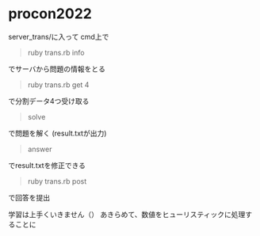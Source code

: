 # procon2022

server_trans/に入って
cmd上で


> ruby trans.rb info

でサーバから問題の情報をとる


> ruby trans.rb get 4

で分割データ4つ受け取る


> solve

で問題を解く
(result.txtが出力)


> answer

でresult.txtを修正できる


> ruby trans.rb post

で回答を提出



学習は上手くいきません（）
あきらめて、数値をヒューリスティックに処理することに